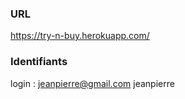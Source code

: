 ### URL
https://try-n-buy.herokuapp.com/

### Identifiants
login : jeanpierre@gmail.com
        jeanpierre
